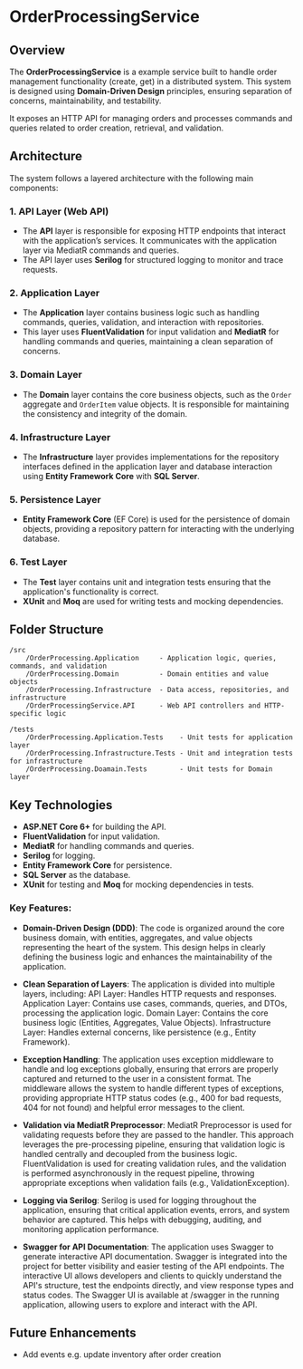 # OrderProcessingService

## Overview

The **OrderProcessingService** is a example service built to handle order management functionality (create, get) in a distributed system. This system is designed using **Domain-Driven Design** principles, ensuring separation of concerns, maintainability, and testability.

It exposes an HTTP API for managing orders and processes commands and queries related to order creation, retrieval, and validation.

## Architecture

The system follows a layered architecture with the following main components:

### 1. **API Layer (Web API)**

- The **API** layer is responsible for exposing HTTP endpoints that interact with the application’s services. It communicates with the application layer via MediatR commands and queries.
- The API layer uses **Serilog** for structured logging to monitor and trace requests.

### 2. **Application Layer**

- The **Application** layer contains business logic such as handling commands, queries, validation, and interaction with repositories.
- This layer uses **FluentValidation** for input validation and **MediatR** for handling commands and queries, maintaining a clean separation of concerns.

### 3. **Domain Layer**

- The **Domain** layer contains the core business objects, such as the `Order` aggregate and `OrderItem` value objects. It is responsible for maintaining the consistency and integrity of the domain.

### 4. **Infrastructure Layer**

- The **Infrastructure** layer provides implementations for the repository interfaces defined in the application layer and database interaction using **Entity Framework Core** with **SQL Server**.
  
### 5. **Persistence Layer**

- **Entity Framework Core** (EF Core) is used for the persistence of domain objects, providing a repository pattern for interacting with the underlying database.

### 6. **Test Layer**

- The **Test** layer contains unit and integration tests ensuring that the application's functionality is correct.
- **XUnit** and **Moq** are used for writing tests and mocking dependencies.

## Folder Structure

```
/src
    /OrderProcessing.Application     - Application logic, queries, commands, and validation
    /OrderProcessing.Domain          - Domain entities and value objects
    /OrderProcessing.Infrastructure  - Data access, repositories, and infrastructure
    /OrderProcessingService.API      - Web API controllers and HTTP-specific logic

/tests
    /OrderProcessing.Application.Tests    - Unit tests for application layer
    /OrderProcessing.Infrastructure.Tests - Unit and integration tests for infrastructure
    /OrderProcessing.Doamain.Tests        - Unit tests for Domain layer
```

## Key Technologies

- **ASP.NET Core 6+** for building the API.
- **FluentValidation** for input validation.
- **MediatR** for handling commands and queries.
- **Serilog** for logging.
- **Entity Framework Core** for persistence.
- **SQL Server** as the database.
- **XUnit** for testing and **Moq** for mocking dependencies in tests.

### **Key Features**:

- **Domain-Driven Design (DDD)**: The code is organized around the core business domain, with entities, aggregates, and value objects representing the heart of the system. This design helps in clearly defining the business logic and enhances the maintainability of the application.

- **Clean Separation of Layers**: The application is divided into multiple layers, including:
        API Layer: Handles HTTP requests and responses.
        Application Layer: Contains use cases, commands, queries, and DTOs, processing the application logic.
        Domain Layer: Contains the core business logic (Entities, Aggregates, Value Objects).
        Infrastructure Layer: Handles external concerns, like persistence (e.g., Entity Framework).

- **Exception Handling**:
        The application uses exception middleware to handle and log exceptions globally, ensuring that errors are properly captured and returned to the user in a consistent format.
        The middleware allows the system to handle different types of exceptions, providing appropriate HTTP status codes (e.g., 400 for bad requests, 404 for not found) and helpful error messages to the client.

- **Validation via MediatR Preprocessor**:
        MediatR Preprocessor is used for validating requests before they are passed to the handler. This approach leverages the pre-processing pipeline, ensuring that validation logic is handled centrally and decoupled from the business logic.
        FluentValidation is used for creating validation rules, and the validation is performed asynchronously in the request pipeline, throwing appropriate exceptions when validation fails (e.g., ValidationException).

- **Logging via Serilog**:
        Serilog is used for logging throughout the application, ensuring that critical application events, errors, and system behavior are captured. This helps with debugging, auditing, and monitoring application performance.

- **Swagger for API Documentation**:
        The application uses Swagger to generate interactive API documentation. Swagger is integrated into the project for better visibility and easier testing of the API endpoints. The interactive UI allows developers and clients to quickly understand the API's structure, test the endpoints directly, and view response types and status codes.
        The Swagger UI is available at /swagger in the running application, allowing users to explore and interact with the API.

## Future Enhancements

- Add events e.g. update inventory after order creation
